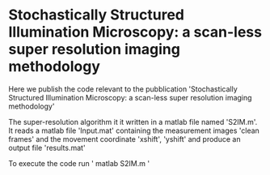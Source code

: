 # Stochastically Structured Illumination Microscopy: a scan-less super resolution imaging methodology

Here we publish the code relevant to the pubblication 'Stochastically Structured Illumination Microscopy:
a scan-less super resolution imaging methodology'

The super-resolution algorithm it it written in a matlab file named 'S2IM.m'.
It reads a matlab file 'Input.mat' containing the measurement images 'clean frames' and the movement coordinate 'xshift', 'yshift' and produce an output file 'results.mat'  

To execute the code run 
'
matlab S2IM.m
'
